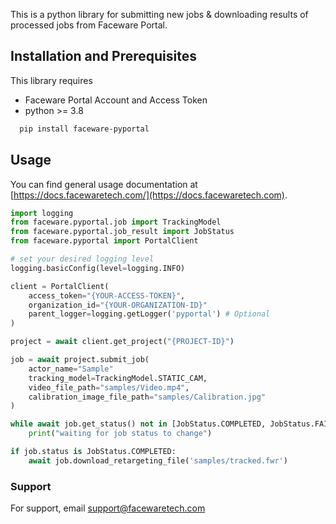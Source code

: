 
This is a python library for submitting new jobs & downloading results of processed jobs from Faceware Portal.


## Installation and Prerequisites

This library requires 
- Faceware Portal Account and Access Token
- python >= 3.8

```bash
  pip install faceware-pyportal
```
    
## Usage

You can find general usage documentation at [https://docs.facewaretech.com/](https://docs.facewaretech.com).


```python
import logging
from faceware.pyportal.job import TrackingModel
from faceware.pyportal.job_result import JobStatus
from faceware.pyportal import PortalClient

# set your desired logging level
logging.basicConfig(level=logging.INFO)

client = PortalClient(
    access_token="{YOUR-ACCESS-TOKEN}",
    organization_id="{YOUR-ORGANIZATION-ID}"
    parent_logger=logging.getLogger('pyportal') # Optional
)

project = await client.get_project("{PROJECT-ID}")

job = await project.submit_job(
    actor_name="Sample"
    tracking_model=TrackingModel.STATIC_CAM,
    video_file_path="samples/Video.mp4",
    calibration_image_file_path="samples/Calibration.jpg"
)

while await job.get_status() not in [JobStatus.COMPLETED, JobStatus.FAILED]:
    print("waiting for job status to change")

if job.status is JobStatus.COMPLETED:
    await job.download_retargeting_file('samples/tracked.fwr')
```

### Support

For support, email support@facewaretech.com
